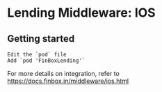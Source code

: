 # Lending Middleware: IOS

## Getting started

```commandline
Edit the `pod` file
Add `pod 'FinBoxLending'`
```

For more details on integration, refer to <https://docs.finbox.in/middleware/ios.html>
